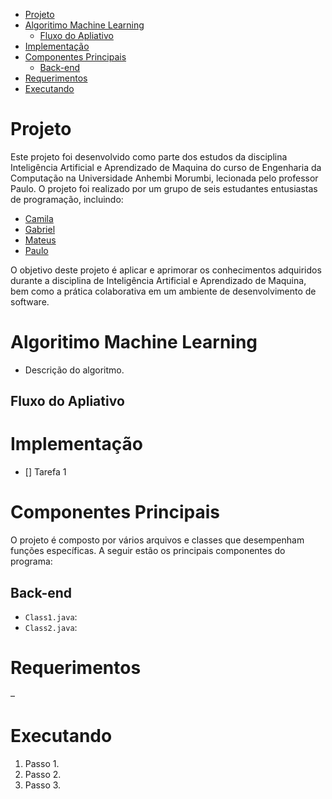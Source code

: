 - [Projeto](#projeto)
- [Algoritimo Machine Learning](#algortimo-ml)
  - [Fluxo do Apliativo](#fluxo-do-apliativo)
- [Implementação](#implementação)
- [Componentes Principais](#componentes-principais)
  - [Back-end](#back-end)
- [Requerimentos](#requerimentos)
- [Executando](#executando)

# Projeto
Este projeto foi desenvolvido como parte dos estudos da disciplina Inteligência Artificial e Aprendizado de Maquina do curso de Engenharia da Computação na Universidade Anhembi Morumbi, lecionada pelo professor Paulo. O projeto foi realizado por um grupo de seis estudantes entusiastas de programação, incluindo:
- [Camila](https://github.com/ccaetano478)
- [Gabriel](https://github.com/gabrielsteffen)
- [Mateus](https://github.com/MtTimm)
- [Paulo](https://github.com/paulodaniellac)

O objetivo deste projeto é aplicar e aprimorar os conhecimentos adquiridos durante a disciplina de Inteligência Artificial e Aprendizado de Maquina, bem como a prática colaborativa em um ambiente de desenvolvimento de software.

# Algoritimo Machine Learning
- Descrição do algoritmo.

## Fluxo do Apliativo


# Implementação
- [] Tarefa 1
# Componentes Principais
O projeto é composto por vários arquivos e classes que desempenham funções específicas. A seguir estão os principais componentes do programa:

## Back-end
- `Class1.java`: 
- `Class2.java`: 

# Requerimentos
–
# Executando
1. Passo 1.
2. Passo 2.
3. Passo 3.
